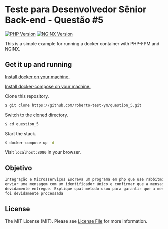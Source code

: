 # Teste para Desenvolvedor Sênior Back-end - Questão #5

[![PHP Version][ico-php-version]](https://hub.docker.com/_/php)
[![NGINX Version][ico-nginx-version]](https://hub.docker.com/_/nginx)

This is a simple example for running a docker container with PHP-FPM and NGINX.

## Get it up and running

[Install docker on your machine.][install-docker]

[Install docker-compose on your machine.][install-docker-compose]

Clone this repository.

``` bash
$ git clone https://github.com/roberto-test-ym/question_5.git
```

Switch to the cloned directory.

``` bash
$ cd question_5
```

Start the stack.

``` bash
$ docker-compose up -d 
```


Visit `localhost:8080` in your browser.

## Objetivo

``` bash
Integração e Microsserviços Escreva um programa em php que use rabbitmq para
enviar uma mensagem com um identificador único e confirmar que a mensagem foi
devidamente entregue. Explique qual método usou para garantir que a mensagem
foi devidamente processada
```

## License

The MIT License (MIT). Please see [License File](LICENSE.md) for more information.

[ico-license]: https://img.shields.io/badge/license-MIT-brightgreen.svg?style=flat-square
[ico-php-version]: https://img.shields.io/badge/PHP-7.4--fpm-blue?style=flat-square
[ico-nginx-version]: https://img.shields.io/badge/NGINX-1.17-green?style=flat-square
[install-docker]: https://docs.docker.com/engine/installation
[install-docker-compose]: https://docs.docker.com/compose/install
